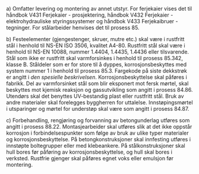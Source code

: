 a) Omfatter levering og montering av annet utstyr. For ferjekaier vises det til håndbok V431 Ferjekaier - prosjektering, håndbok V432 Ferjekaier - elektrohydrauliske styringssystemer og håndbok V433 Ferjekaibruer - tegninger.
For stålarbeider henvises det til prosess 85.

b) Festeelementer (gjengestenger, skruer, mutre etc.) skal være i rustfritt stål i henhold til NS-EN ISO 3506, kvalitet A4-80. Rustfritt stål skal være i henhold til NS-EN 10088, nummer 1.4404, 1.4435, 1.4436 eller tilsvarende. Stål som ikke er rustfritt skal varmforsinkes i henhold til prosess 85.342, klasse B. Ståldeler som er for store til å dyppes, korrosjonsbeskyttes med system nummer 1 i henhold til prosess 85.3. Fargekode på siste dekkstrøk er angitt i *den spesielle beskrivelsen*. Korrosjonsbeskyttelse skal påføres i fabrikk. Del av varmforsinket stål som blir eksponert mot fersk mørtel, skal beskyttes mot kjemisk reaksjon og gassutvikling som angitt i prosess 84.86.
Utendørs skal det benyttes UV-bestandig plast eller rustfritt stål. Bruk av andre materialer skal forelegges byggherren for uttalelse.
Innstøpingsmørtel i utsparinger og mørtel for understøp skal være som angitt i prosess 84.87.

c) Forbehandling, rengjøring og forvanning av betongunderlag utføres som angitt i prosess 88.22.
Montasjearbeider skal utføres slik at det ikke oppstår korrosjon i forbindelsespunkter som følge av bruk av ulike typer materialer og korrosjonsbeskyttelse.
På betongkonstruksjoner skal innfesting utføres i innstøpte boltegrupper eller med klebeankere. På stålkonstruksjoner skal hull bores før påføring av korrosjonsbeskyttelse, og hull skal bores i verksted.
Rustfrie gjenger skal påføres egnet voks eller emulsjon før montering.

